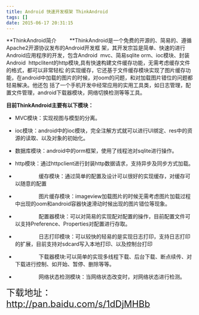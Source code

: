```yaml
---
title: Android 快速开发框架 ThinkAndroid
tags: []
date: 2015-06-17 20:31:15
---
```


**ThinkAndroid简介
&nbsp; &nbsp;&nbsp; &nbsp;&nbsp;&nbsp;**ThinkAndroid是一个免费的开源的、简易的、遵循Apache2开源协议发布的Android开发框
架，其开发宗旨是简单、快速的进行Android应用程序的开发，包含Android&nbsp;&nbsp;mvc、简易sqlite 
orm、ioc模块、封装Android&nbsp;&nbsp;httpclitent的http模块,具有快速构建文件缓存功能，无需考虑缓存文件的格式，都可以非常轻松
的实现缓存，它还基于文件缓存模块实现了图片缓存功能，在android中加载的图片的时候，对oom的问题，和对加载图片错位的问题都轻易解决。他还包
括了一个手机开发中经常应用的实用工具类，如日志管理，配置文件管理，android下载器模块，网络切换检测等等工具。&nbsp; &nbsp;&nbsp; &nbsp;&nbsp; &nbsp; 

**目前ThinkAndroid主要有以下模块：**

*   MVC模块：实现视图与模型的分离。

*   ioc模块：android中的ioc模块，完全注解方式就可以进行UI绑定、res中的资源的读取、以及对象的初始化。

*   数据库模块：android中的orm框架，使用了线程池对sqlite进行操作。

*   http模块：通过httpclient进行封装http数据请求，支持异步及同步方式加载。

*   &nbsp; &nbsp;&nbsp; &nbsp;&nbsp; &nbsp;&nbsp; &nbsp;&nbsp; &nbsp; 缓存模块：通过简单的配置及设计可以很好的实现缓存，对缓存可以随意的配置

*   &nbsp; &nbsp;&nbsp; &nbsp;&nbsp; &nbsp;&nbsp; &nbsp;&nbsp; &nbsp; 图片缓存模块：imageview加载图片的时候无需考虑图片加载过程中出现的oom和android容器快速滑动时候出现的图片错位等现象。

*   &nbsp; &nbsp;&nbsp; &nbsp;&nbsp; &nbsp;&nbsp; &nbsp;&nbsp; &nbsp; 配置器模块：可以对简易的实现配对配置的操作，目前配置文件可以支持Preference、Properties对配置进行存取。

*   &nbsp; &nbsp;&nbsp; &nbsp;&nbsp; &nbsp;&nbsp; &nbsp;&nbsp; &nbsp; 日志打印模块：可以较快的轻易的是实现日志打印，支持日志打印的扩展，目前支持对sdcard写入本地打印、以及控制台打印

*   &nbsp; &nbsp;&nbsp; &nbsp;&nbsp; &nbsp;&nbsp; &nbsp;&nbsp; &nbsp; 下载器模块:可以简单的实现多线程下载、后台下载、断点续传、对下载进行控制、如开始、暂停、删除等等。

*   &nbsp; &nbsp;&nbsp; &nbsp;&nbsp; &nbsp;&nbsp; &nbsp;&nbsp; &nbsp; 网络状态检测模块：当网络状态改变时，对网络状态进行检测。

<span style="font-size: 24px;">下载地址：</span>[<span style="font-size: 24px;">http://pan.baidu.com/s/1dDjMHBb</span>](http://pan.baidu.com/s/1dDjMHBb)